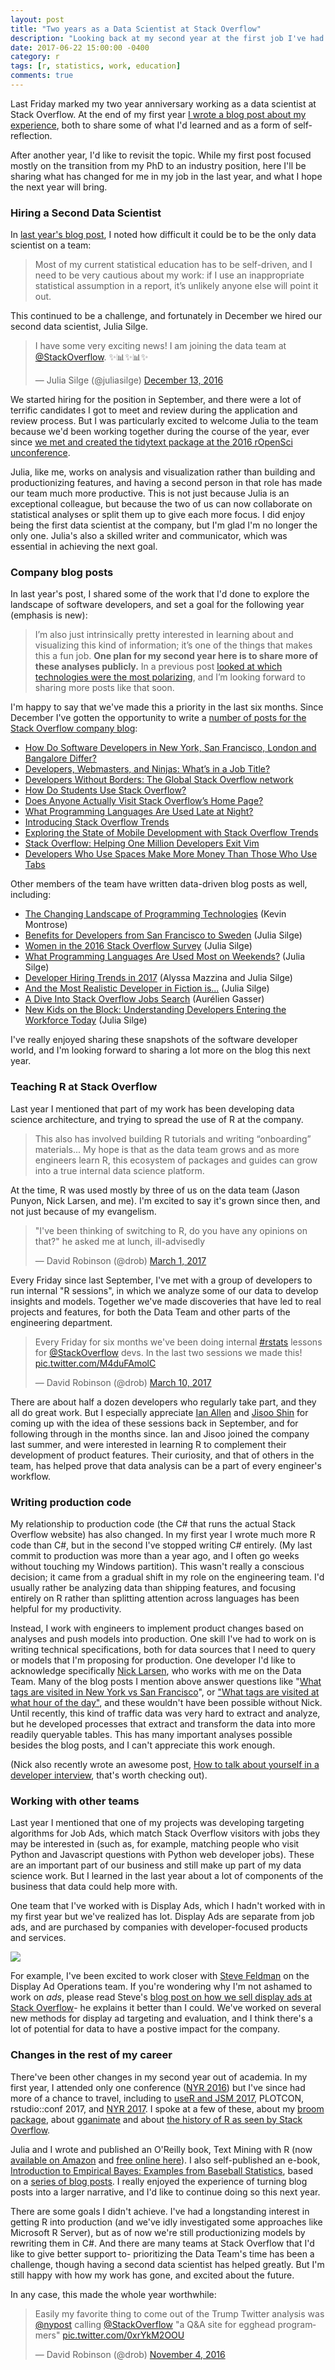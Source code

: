 ```yaml
---
layout: post
title: "Two years as a Data Scientist at Stack Overflow"
description: "Looking back at my second year at the first job I've had outside academia."
date: 2017-06-22 15:00:00 -0400
category: r
tags: [r, statistics, work, education]
comments: true
---
```


Last Friday marked my two year anniversary working as a data scientist at Stack Overflow. At the end of my first year [I wrote a blog post about my experience](http://varianceexplained.org/r/year_data_scientist/), both to share some of what I'd learned and as a form of self-reflection. 

After another year, I'd like to revisit the topic. While my first post focused mostly on the transition from my PhD to an industry position, here I'll be sharing what has changed for me in my job in the last year, and what I hope the next year will bring.

### Hiring a Second Data Scientist

In [last year's blog post](http://varianceexplained.org/r/year_data_scientist/), I noted how difficult it could be to be the only data scientist on a team:

> Most of my current statistical education has to be self-driven, and I need to be very cautious about my work: if I use an inappropriate statistical assumption in a report, it’s unlikely anyone else will point it out.

This continued to be a challenge, and fortunately in December we hired our second data scientist, Julia Silge.

<blockquote class="twitter-tweet" data-lang="en"><p lang="en" dir="ltr">I have some very exciting news! I am joining the data team at <a href="https://twitter.com/StackOverflow">@StackOverflow</a>. ✨📊✨📊✨</p>&mdash; Julia Silge (@juliasilge) <a href="https://twitter.com/juliasilge/status/808671275597971456">December 13, 2016</a></blockquote>
<script async src="https://platform.twitter.com/widgets.js" charset="utf-8"></script>

We started hiring for the position in September, and there were a lot of terrific candidates I got to meet and review during the application and review process. But I was particularly excited to welcome Julia to the team because we'd been working together during the course of the year, ever since [we met and created the tidytext package at the 2016 rOpenSci unconference](https://juliasilge.com/blog/i-went-to-ropensci/).

Julia, like me, works on analysis and visualization rather than building and productionizing features, and having a second person in that role has made our team much more productive. This is not just because Julia is an exceptional colleague, but because the two of us can now collaborate on statistical analyses or split them up to give each more focus. I did enjoy being the first data scientist at the company, but I'm glad I'm no longer the only one. Julia's also a skilled writer and communicator, which was essential in achieving the next goal.


### Company blog posts

In last year's post, I shared some of the work that I'd done to explore the landscape of software developers, and set a goal for the following year (emphasis is new):

> I’m also just intrinsically pretty interested in learning about and visualizing this kind of information; it’s one of the things that makes this a fun job. **One plan for my second year here is to share more of these analyses publicly.** In a previous post [looked at which technologies were the most polarizing](http://varianceexplained.org/r/polarizing-technologies/), and I’m looking forward to sharing more posts like that soon.

I'm happy to say that we've made this a priority in the last six months. Since December I've gotten the opportunity to write a [number of posts for the Stack Overflow company blog](https://stackoverflow.blog/authors/drobinson/):

* [How Do Software Developers in New York, San Francisco, London and Bangalore Differ?](https://stackoverflow.blog/2016/11/30/how-do-developers-in-new-york-san-francisco-london-and-bangalore-differ/)
* [Developers, Webmasters, and Ninjas: What’s in a Job Title?](https://stackoverflow.blog/2016/12/20/developers-webmasters-and-ninjas-whats-in-a-job-title/)
* [Developers Without Borders: The Global Stack Overflow network](https://stackoverflow.blog/2017/01/30/developers-without-borders-the-global-stack-overflow-network/)
* [How Do Students Use Stack Overflow?](https://stackoverflow.blog/2017/02/15/how-do-students-use-stack-overflow/)
* [Does Anyone Actually Visit Stack Overflow’s Home Page?](https://stackoverflow.blog/2017/03/09/anyone-actually-visit-stack-overflows-home-page/)
* [What Programming Languages Are Used Late at Night?](https://stackoverflow.blog/2017/04/19/programming-languages-used-late-night/)
* [Introducing Stack Overflow Trends](https://stackoverflow.blog/2017/05/09/introducing-stack-overflow-trends/)
* [Exploring the State of Mobile Development with Stack Overflow Trends](https://stackoverflow.blog/2017/05/16/exploring-state-mobile-development-stack-overflow-trends/)
* [Stack Overflow: Helping One Million Developers Exit Vim](https://stackoverflow.blog/2017/05/23/stack-overflow-helping-one-million-developers-exit-vim/)
* [Developers Who Use Spaces Make More Money Than Those Who Use Tabs](https://stackoverflow.blog/2017/06/15/developers-use-spaces-make-money-use-tabs/)

Other members of the team have written data-driven blog posts as well, including:

* [The Changing Landscape of Programming Technologies](https://www.stackoverflowbusiness.com/blog/the-changing-landscape-of-programming-technologies) (Kevin Montrose)
* [Benefits for Developers from San Francisco to Sweden](https://stackoverflow.blog/2017/01/16/benefits-for-developers-from-san-francisco-to-sweden/) (Julia Silge)
* [Women in the 2016 Stack Overflow Survey](https://stackoverflow.blog/2017/01/19/women-in-the-2016-stack-over-survey/) (Julia Silge)
* [What Programming Languages Are Used Most on Weekends?](https://stackoverflow.blog/2017/02/07/what-programming-languages-weekends/) (Julia Silge)
* [Developer Hiring Trends in 2017](https://stackoverflow.blog/2017/03/09/developer-hiring-trends-2017/) (Alyssa Mazzina and Julia Silge)
* [And the Most Realistic Developer in Fiction is...](https://stackoverflow.blog/2017/03/28/realistic-developer-fiction/) (Julia Silge)
* [A Dive Into Stack Overflow Jobs Search](https://medium.com/@aurelien.gasser/a-dive-into-stack-overflow-jobs-search-62bc6e628f83) (Aurélien Gasser)
* [New Kids on the Block: Understanding Developers Entering the Workforce Today](https://stackoverflow.blog/2017/06/12/new-kids-block-understanding-developers-entering-workforce-today/) (Julia Silge)

I've really enjoyed sharing these snapshots of the software developer world, and I'm looking forward to sharing a lot more on the blog this next year.

### Teaching R at Stack Overflow

Last year I mentioned that part of my work has been developing data science architecture, and trying to spread the use of R at the company.

> This also has involved building R tutorials and writing “onboarding” materials... My hope is that as the data team grows and as more engineers learn R, this ecosystem of packages and guides can grow into a true internal data science platform.

At the time, R was used mostly by three of us on the data team (Jason Punyon, Nick Larsen, and me). I'm excited to say it's grown since then, and not just because of my evangelism.

<blockquote class="twitter-tweet" data-lang="en"><p lang="en" dir="ltr">&quot;I&#39;ve been thinking of switching to R, do you have any opinions on that?&quot; he asked me at lunch, ill-advisedly</p>&mdash; David Robinson (@drob) <a href="https://twitter.com/drob/status/836999545838059520">March 1, 2017</a></blockquote>
<script async src="//platform.twitter.com/widgets.js" charset="utf-8"></script>

Every Friday since last September, I've met with a group of developers to run internal "R sessions", in which we analyze some of our data to develop insights and models. Together we've made discoveries that have led to real projects and features, for both the Data Team and other parts of the engineering department.

<blockquote class="twitter-tweet" data-lang="en"><p lang="en" dir="ltr">Every Friday for six months we&#39;ve been doing internal <a href="https://twitter.com/hashtag/rstats?src=hash">#rstats</a> lessons for <a href="https://twitter.com/StackOverflow">@StackOverflow</a> devs. In the last two sessions we made this! <a href="https://t.co/M4duFAmolC">pic.twitter.com/M4duFAmolC</a></p>&mdash; David Robinson (@drob) <a href="https://twitter.com/drob/status/840336041227759621">March 10, 2017</a></blockquote>
<script async src="//platform.twitter.com/widgets.js" charset="utf-8"></script>

There are about half a dozen developers who regularly take part, and they all do great work. But I especially appreciate [Ian Allen](https://www.linkedin.com/in/ianallen2) and [Jisoo Shin](https://www.linkedin.com/in/jshin91) for coming up with the idea of these sessions back in September, and for following through in the months since. Ian and Jisoo joined the company last summer, and were interested in learning R to complement their development of product features. Their curiosity, and that of others in the team, has helped prove that data analysis can be a part of every engineer's workflow.

### Writing production code

My relationship to production code (the C# that runs the actual Stack Overflow website) has also changed. In my first year I wrote much more R code than C#, but in the second I've stopped writing C# entirely. (My last commit to production was more than a year ago, and I often go weeks without touching my Windows partition). This wasn't really a conscious decision; it came from a gradual shift in my role on the engineering team. I'd usually rather be analyzing data than shipping features, and focusing entirely on R rather than splitting attention across languages has been helpful for my productivity.

Instead, I work with engineers to implement product changes based on analyses and push models into production. One skill I've had to work on is writing technical specifications, both for data sources that I need to query or models that I'm proposing for production. One developer I'd like to acknowledge specifically [Nick Larsen](https://twitter.com/fody), who works with me on the Data Team. Many of the blog posts I mention above answer questions like "[What tags are visited in New York vs San Francisco](https://stackoverflow.blog/2016/11/30/how-do-developers-in-new-york-san-francisco-london-and-bangalore-differ/)", or ["What tags are visited at what hour of the day"](https://stackoverflow.blog/2017/04/19/programming-languages-used-late-night/), and these wouldn't have been possible without Nick. Until recently, this kind of traffic data was very hard to extract and analyze, but he developed processes that extract and transform the data into more readily queryable tables. This has many important analyses possible besides the blog posts, and I can't appreciate this work enough.

(Nick also recently wrote an awesome post, [How to talk about yourself in a developer interview](https://stackoverflow.blog/2017/04/27/how-to-talk-about-yourself-in-an-interview/?utm_content=buffer74fe2&utm_medium=social&utm_source=twitter.com&utm_campaign=buffer), that's worth checking out).

### Working with other teams

Last year I mentioned that one of my projects was developing targeting algorithms for Job Ads, which match Stack Overflow visitors with jobs they may be interested in (such as, for example, matching people who visit Python and Javascript questions with Python web developer jobs). These are an important part of our business and still make up part of my data science work. But I learned in the last year about a lot of components of the business that data could help more with.

One team that I've worked with is Display Ads, which I hadn't worked with in my first year but we've realized has lot. Display Ads are separate from job ads, and are purchased by companies with developer-focused products and services.

![](https://www.dropbox.com/s/tifcvrbe5jqroc0/adtypes.png?dl=1)

For example, I've been excited to work closer with [Steve Feldman](https://twitter.com/stevvve) on the Display Ad Operations team. If you're wondering why I'm not ashamed to work on *ads*, please read Steve's [blog post on how we sell display ads at Stack Overflow](https://stackoverflow.blog/2016/10/26/why-stack-overflow-doesnt-care-about-ad-blockers/)- he explains it better than I could. We've worked on several new methods for display ad targeting and evaluation, and I think there's a lot of potential for data to have a postive impact for the company.

### Changes in the rest of my career

There've been other changes in my second year out of academia. In my first year, I attended only one conference ([NYR 2016](http://www.rstats.nyc/2016)) but I've since had more of a chance to travel, including to [useR and JSM 2017](http://varianceexplained.org/r/user-jsm-conferences/), PLOTCON, rstudio::conf 2017, and [NYR 2017](http://varianceexplained.org/r/nyr-conference/). I spoke at a few of these, about my [broom package](https://www.youtube.com/watch?v=eM3Ha0kTAz4), about [gganimate](https://www.youtube.com/watch?v=9Y7Y1s4-VdA) and about [the history of R as seen by Stack Overflow](https://www.youtube.com/watch?v=WEwFckGPRzU).

Julia and I wrote and published an O'Reilly book, Text Mining with R (now [available on Amazon](https://www.amazon.com/Text-Mining-R-Tidy-Approach/dp/1491981652) and [free online here](http://tidytextmining.com/)). I also self-published an e-book, [Introduction to Empirical Bayes: Examples from Baseball Statistics](http://varianceexplained.org/r/empirical-bayes-book/), based on a [series of blog posts](http://varianceexplained.org/r/simulation-bayes-baseball/). I really enjoyed the experience of turning blog posts into a larger narrative, and I'd like to continue doing so this next year.

There are some goals I didn't achieve. I've had a longstanding interest in getting R into production (and we've idly investigated some approaches like Microsoft R Server), but as of now we're still productionizing models by rewriting them in C#. And there are many teams at Stack Overflow that I'd like to give better support to- prioritizing the Data Team's time has been a challenge, though having a second data scientist has helped greatly. But I'm still happy with how my work has gone, and excited about the future.

In any case, this made the whole year worthwhile:

<blockquote class="twitter-tweet" data-lang="en"><p lang="en" dir="ltr">Easily my favorite thing to come out of the Trump Twitter analysis was <a href="https://twitter.com/nypost">@nypost</a> calling <a href="https://twitter.com/StackOverflow">@StackOverflow</a> &quot;a Q&amp;A site for egghead programmers&quot; <a href="https://t.co/0xrYkM2OOU">pic.twitter.com/0xrYkM2OOU</a></p>&mdash; David Robinson (@drob) <a href="https://twitter.com/drob/status/794592545821130752">November 4, 2016</a></blockquote>
<script async src="//platform.twitter.com/widgets.js" charset="utf-8"></script>

